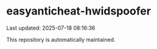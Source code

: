 # easyanticheat-hwidspoofer

Last updated: 2025-07-18 08:16:36

This repository is automatically maintained.
